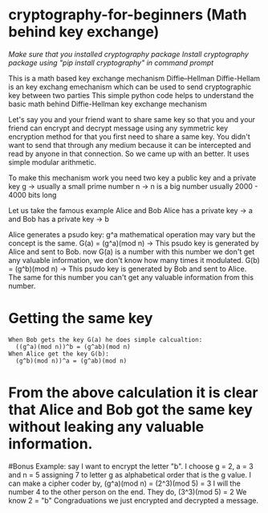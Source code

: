# cryptography-for-beginners (Math behind key exchange)
*Make sure that you installed cryptography package*
*Install cryptography package using "pip install cryptography" in command prompt*

This is a math based key exchange mechanism Diffie–Hellman
Diffie-Hellam is an key exchang emechanism which can be used to send cryptographic key between two parties
This simple python code helps to understand the basic math behind Diffie-Hellman key exchange mechanism

Let's say you and your friend want to share  same key so that you and your friend can encrypt and decrypt message using any symmetric key encryption method
for that you first need to share a same key. You didn't want to send that through any medium because it can be intercepted and read by anyone in that connection.
So we came up with an better. It uses simple modular arithmetic.

To make this mechanism work you need two key a public key and a private key
g -> usually a small prime number
n -> n is a big number usually 2000 - 4000 bits long

Let us take the famous example Alice and Bob
Alice has a private key -> a
and 
Bob has a private key -> b

Alice generates a  psudo key:
g^a mathematical operation may vary but the concept is the same.
     G(a) = (g^a)(mod n) -> This psudo key is generated by Alice and sent to Bob.
     now G(a) is a number with this number we don't get any valuable information, we don't know how many times it modulated.
     G(b) = (g^b)(mod n) -> This psudo key is generated by Bob and sent to Alice.
     The same for this number you can't get any valuable information from this number.
# Getting the same key
    When Bob gets the key G(a) he does simple calcualtion:
      ((g^a)(mod n))^b = (g^ab)(mod n)
    When Alice get the key G(b):
      (g^b)(mod n))^a = (g^ab)(mod n)
 # From the above calculation it is clear that Alice and Bob got the same key without leaking any valuable information.

 #Bonus 
 Example:
    say I want to encrypt the letter "b".
    I choose g = 2, a = 3 and n = 5
    assigning 7 to letter g as alphabetical order that is the g value.
    I can make a cipher coder by,
      (g^a)(mod n) = (2^3)(mod 5) = 3
    I will the number 4 to the other person on the end.
    They do,
      (3^3)(mod 5) = 2
    We know 2 = "b"
    Congraduations we just encrypted and decrypted a message.
      
     
     



